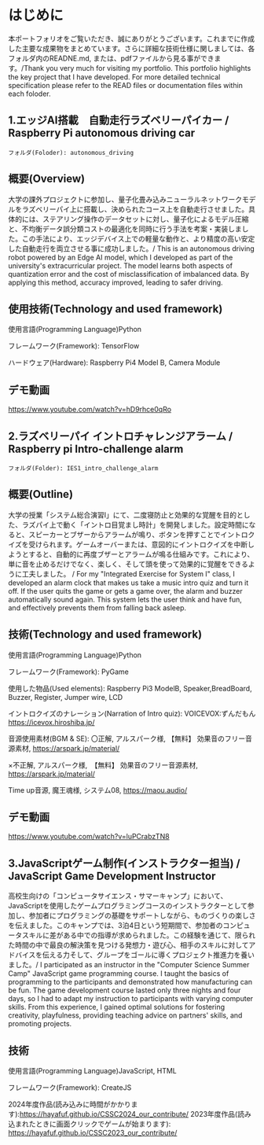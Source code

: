 # はじめに
本ポートフォリオをご覧いただき、誠にありがとうございます。これまでに作成した主要な成果物をまとめています。さらに詳細な技術仕様に関しましては、各フォルダ内のREADNE.md, または、pdfファイルから見る事ができます。/Thank you very much for visiting my portfolio. This portfolio highlights the key project that I have developed. For more detailed technical specification please refer to the READ files or documentation files within each foloder.

## 1.エッジAI搭載　自動走行ラズベリーパイカー / Raspberry Pi autonomous driving car 
```
フォルダ(Foloder): autonomous_driving
```
##  概要(Overview)
大学の課外プロジェクトに参加し、量子化畳み込みニューラルネットワークモデルをラズベリーパイ上に搭載し、決められたコース上を自動走行させました。具体的には、ステアリング操作のデータセットに対し、量子化によるモデル圧縮と、不均衡データ誤分類コストの最適化を同時に行う手法を考案・実装しました。この手法により、エッジデバイス上での軽量な動作と、より精度の高い安定した自動走行を両立させる事に成功しました。/ This is an autonomous driving robot powered by an Edge AI model, which I developed as part of the university's extracurricular project. The model learns both aspects of quantization error and the cost of misclassification of imbalanced data. By applying this method, accuracy improved, leading to safer driving.

## 使用技術(Technology and used framework)
使用言語(Programming Language)Python

フレームワーク(Framework): TensorFlow

ハードウェア(Hardware): Raspberry Pi4 Model B, Camera Module



## デモ動画
https://www.youtube.com/watch?v=hD9rhce0qRo

##  2.ラズベリーパイ イントロチャレンジアラーム / Raspberry pi Intro-challenge alarm 
```
フォルダ(Folder): IES1_intro_challenge_alarm
```
##  概要(Outline)
大学の授業「システム総合演習I」にて、二度寝防止と効果的な覚醒を目的とした、ラズパイ上で動く「イントロ目覚まし時計」を開発しました。設定時間になると、スピーカーとブザーからアラームが鳴り、ボタンを押すことでイントロクイズを受けられます。ゲームオーバーまたは、意図的にイントロクイズを中断しようとすると、自動的に再度ブザーとアラームが鳴る仕組みです。これにより、単に音を止めるだけでなく、楽しく、そして頭を使って効果的に覚醒をできるように工夫しました。 /  For my "Integrated Exercise for System I" class, I developed an alarm clock that makes us take a music intro quiz and turn it off. If the user quits the game or gets a game over, the alarm and buzzer automatically sound again. This system lets the user think and have fun, and effectively prevents them from falling back asleep.
## 技術(Technology and used framework)
使用言語(Programming Language)Python

フレームワーク(Framework): PyGame

使用した物品(Used elements): Raspberry Pi3 ModelB, Speaker,BreadBoard, Buzzer, Register, Jumper wire, LCD


イントロクイズのナレーション(Narration of Intro quiz): VOICEVOX:ずんだもん　https://icevox.hiroshiba.jp/

音源使用素材(BGM & SE): 〇正解, アルスパーク様, 【無料】 効果音のフリー音源素材, https://arspark.jp/material/

×不正解, アルスパーク様,　【無料】 効果音のフリー音源素材, https://arspark.jp/material/

Time up音源, 魔王魂様, システム08, https://maou.audio/
## デモ動画
https://www.youtube.com/watch?v=luPCrabzTN8

## 3.JavaScriptゲーム制作(インストラクター担当) / JavaScript Game Development Instructor
高校生向けの「コンピュータサイエンス・サマーキャンプ」において、JavaScriptを使用したゲームプログラミングコースのインストラクターとして参加し、参加者にプログラミングの基礎をサポートしながら、ものづくりの楽しさを伝えました。このキャンプでは、3泊4日という短期間で、参加者のコンピュータスキルに差がある中での指導が求められました。この経験を通じて、限られた時間の中で最良の解決策を見つける発想力・遊び心、相手のスキルに対してアドバイスを伝える力そして、グループをゴールに導くプロジェクト推進力を養いました。/ I participated as an instructor in the "Computer Science Summer Camp" JavaScript game programming course. I taught the basics of programming to the participants and demonstrated how manufacturing can be fun. The game development course lasted only three nights and four days, so I had to adapt my instruction to participants with varying computer skills. From this experience, I gained optimal solutions for fostering creativity, playfulness, providing teaching advice on partners' skills, and promoting projects. 
## 技術
使用言語(Programming Language)JavaScript, HTML

フレームワーク(Framework): CreateJS

2024年度作品(読み込みに時間がかかります):https://hayafuf.github.io/CSSC2024_our_contribute/
2023年度作品(読み込まれたときに画面クリックでゲームが始まります): https://hayafuf.github.io/CSSC2023_our_contribute/